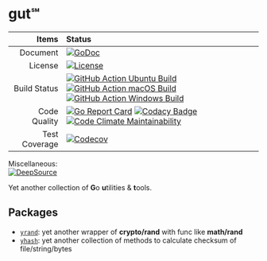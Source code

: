 # gut℠

|         Items | Status                                                                                                                                                                                                                                                                                                                                                                                                                                        |
| ------------: | :-------------------------------------------------------------------------------------------------------------------------------------------------------------------------------------------------------------------------------------------------------------------------------------------------------------------------------------------------------------------------------------------------------------------------------------------- |
|      Document | [![GoDoc](https://godoc.org/github.com/an63/gut?status.svg)](https://godoc.org/github.com/an63/gut)                                                                                                                                                                                                                                                                                                                                           |
|       License | [![License](https://img.shields.io/github/license/an63/gut)](https://github.com/an63/gut/blob/master/LICENSE)                                                                                                                                                                                                                                                                                                                                 |
|  Build Status | [![GitHub Action Ubuntu Build](https://github.com/an63/gut/workflows/Ubuntu/badge.svg)](https://github.com/an63/gut/actions?workflow=Ubuntu) [![GitHub Action macOS Build](https://github.com/an63/gut/workflows/macOS/badge.svg)](https://github.com/an63/gut/actions?workflow=macOS) [![GitHub Action Windows Build](https://github.com/an63/gut/workflows/Windows/badge.svg)](https://github.com/an63/gut/actions?workflow=Windows)        |
|  Code Quality | [![Go Report Card](https://goreportcard.com/badge/github.com/an63/gut)](https://goreportcard.com/report/github.com/an63/gut) [![Codacy Badge](https://api.codacy.com/project/badge/Grade/f70fcc271c3e4785a3dfb87739a44cd0)](https://www.codacy.com/manual/an9an63/gut) [![Code Climate Maintainability](https://api.codeclimate.com/v1/badges/c92481b34278a763bb88/maintainability)](https://codeclimate.com/github/an63/gut/maintainability) |
| Test Coverage | [![Codecov](https://img.shields.io/codecov/c/gh/an63/gut)](https://codecov.io/gh/an63/gut)                                                                                                                                                                                                                                                                                                                                                    |

Miscellaneous:    
[![DeepSource](https://static.deepsource.io/deepsource-badge-light.svg)](https://deepsource.io/gh/an63/gut/?ref=repository-badge)

Yet another collection of **G**o **u**tilities & **t**ools.

## Packages

-   [`yrand`](https://godoc.org/github.com/an63/gut/yrand): yet another wrapper of **crypto/rand** with func like **math/rand**
-   [`yhash`](https://godoc.org/github.com/an63/gut/yhash): yet another collection of methods to calculate checksum of file/string/bytes
